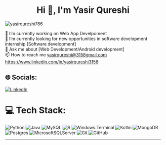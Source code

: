 <h1 align="center">Hi 👋, I'm Yasir Qureshi</h1>

<p align="left"> <img src="https://komarev.com/ghpvc/?username=yasirqureshi786&label=Profile%20views&color=0e75b6&style=flat" alt="yasirqureshi786" /> </p>

🔭 I’m currently working on Web App Develpoment<br>
🤝 I’m currently looking for new opportunities in software development internship [Software development]<br>
💬 Ask me about [Web Development/Android development]<br>
📫 How to reach me yasirqureshi@3158gmail.com
                    https://www.linkedin.com/in/yasirqureshi3158<br>



## 🌐 Socials:
[![LinkedIn](https://img.shields.io/badge/LinkedIn-%230077B5.svg?logo=linkedin&logoColor=white)](https://linkedin.com/in/rohan-jadhav-683346260) 

# 💻 Tech Stack:
![Python](https://img.shields.io/badge/Python-3776AB?logo=python&logoColor=fff)
![Java](https://img.shields.io/badge/java-%23ED8B00.svg?style=plastic&logo=openjdk&logoColor=white) ![MySQL](https://img.shields.io/badge/mysql-4479A1.svg?style=plastic&logo=mysql&logoColor=white) ![R](https://img.shields.io/badge/r-%23276DC3.svg?style=plastic&logo=r&logoColor=white) ![Windows Terminal](https://img.shields.io/badge/Windows%20Terminal-%234D4D4D.svg?style=plastic&logo=windows-terminal&logoColor=white) ![Kotlin](https://img.shields.io/badge/kotlin-%237F52FF.svg?style=plastic&logo=kotlin&logoColor=white) ![MongoDB](https://img.shields.io/badge/MongoDB-%234ea94b.svg?style=plastic&logo=mongodb&logoColor=white) ![Postgres](https://img.shields.io/badge/postgres-%23316192.svg?style=plastic&logo=postgresql&logoColor=white) ![MicrosoftSQLServer](https://img.shields.io/badge/Microsoft%20SQL%20Server-CC2927?style=plastic&logo=microsoft%20sql%20server&logoColor=white) ![Git](https://img.shields.io/badge/git-%23F05033.svg?style=plastic&logo=git&logoColor=white) ![GitHub](https://img.shields.io/badge/github-%23121011.svg?style=plastic&logo=github&logoColor=white)


---


